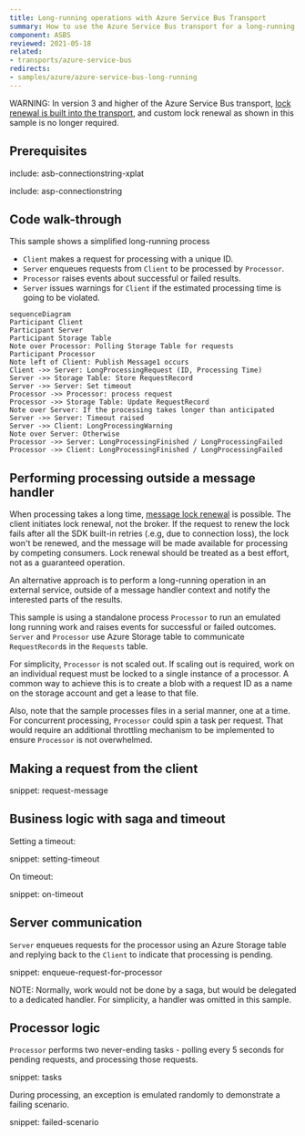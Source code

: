 ```yaml
---
title: Long-running operations with Azure Service Bus Transport
summary: How to use the Azure Service Bus transport for a long-running process
component: ASBS
reviewed: 2021-05-18
related:
- transports/azure-service-bus
redirects:
- samples/azure/azure-service-bus-long-running
---
```


WARNING: In version 3 and higher of the Azure Service Bus transport, [lock renewal is built into the transport](/transports/azure-service-bus/configuration.md#lock-renewal), and custom lock renewal as shown in this sample is no longer required.

## Prerequisites

include: asb-connectionstring-xplat

include: asp-connectionstring

## Code walk-through

This sample shows a simplified long-running process

* `Client` makes a request for processing with a unique ID.
* `Server` enqueues requests from `Client` to be processed by `Processor`.
* `Processor` raises events about successful or failed results.
* `Server` issues warnings for `Client` if the estimated processing time is going to be violated.

```mermaid
sequenceDiagram
Participant Client
Participant Server
Participant Storage Table
Note over Processor: Polling Storage Table for requests
Participant Processor
Note left of Client: Publish Message1 occurs
Client ->> Server: LongProcessingRequest (ID, Processing Time)
Server ->> Storage Table: Store RequestRecord
Server ->> Server: Set timeout
Processor ->> Processor: process request
Processor ->> Storage Table: Update RequestRecord
Note over Server: If the processing takes longer than anticipated
Server ->> Server: Timeout raised
Server ->> Client: LongProcessingWarning
Note over Server: Otherwise
Processor ->> Server: LongProcessingFinished / LongProcessingFailed
Processor ->> Client: LongProcessingFinished / LongProcessingFailed
```

## Performing processing outside a message handler

When processing takes a long time, [message lock renewal](/transports/azure-service-bus/configuration.md#lock-renewal) is possible. The client initiates lock renewal, not the broker. If the request to renew the lock fails after all the SDK built-in retries (.e.g, due to connection loss), the lock won't be renewed, and the message will be made available for processing by competing consumers. Lock renewal should be treated as a best effort, not as a guaranteed operation.

An alternative approach is to perform a long-running operation in an external service, outside of a message handler context and notify the interested parts of the results.

This sample is using a standalone process `Processor` to run an emulated long running work and raises events for successful or failed outcomes. `Server` and `Processor` use Azure Storage table to communicate `RequestRecord`s in the `Requests` table.

For simplicity, `Processor` is not scaled out. If scaling out is required, work on an individual request must be locked to a single instance of a processor. A common way to achieve this is to create a blob with a request ID as a name on the storage account and get a lease to that file.

Also, note that the sample processes files in a serial manner, one at a time. For concurrent processing, `Processor` could spin a task per request. That would require an additional throttling mechanism to be implemented to ensure `Processor` is not overwhelmed.

## Making a request from the client

snippet: request-message

## Business logic with saga and timeout

Setting a timeout:

snippet: setting-timeout

On timeout:

snippet: on-timeout

## Server communication

`Server` enqueues requests for the processor using an Azure Storage table and replying back to the `Client` to indicate that processing is pending.

snippet: enqueue-request-for-processor

NOTE: Normally, work would not be done by a saga, but would be delegated to a dedicated handler. For simplicity, a handler was omitted in this sample.

## Processor logic

`Processor` performs two never-ending tasks - polling every 5 seconds for pending requests, and processing those requests.

snippet: tasks

During processing, an exception is emulated randomly to demonstrate a failing scenario.

snippet: failed-scenario

